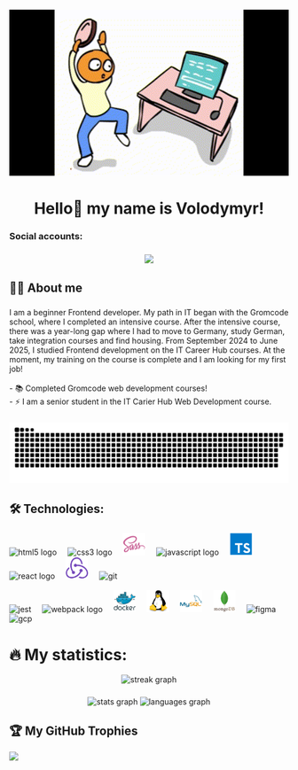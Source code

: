 <br clear="both">

<div align="center">
  <img height="300" width="600" src="https://github.com/Pro100Dever/-/blob/main/Untitled%20video%20-%20Made%20with%20Clipchamp.gif"  />
</div>

###

<h1 align="center">Hello👋 my name is Volodymyr!</h1>

###

<h3 align="left">Social accounts:</h3>



###

<div align="center">
  <img src="https://visitcount.itsvg.in/api?id=Pro100Dever&icon=5&color=11" src="https://visitcount.itsvg.in"  />
</div>

###

<h2 align="left">👩‍💻  About me</h2>

###

<p align="left">I am a beginner Frontend developer. My path in IT began with the Gromcode school, where I completed an intensive course. After the intensive course, there was a year-long gap where I had to move to Germany, study German, take integration courses and find housing. From September 2024 to June 2025, I studied Frontend development on the IT Career Hub courses. At the moment, my training on the course is complete and I am looking for my first job!<br><br> - 📚 Completed Gromcode web development courses!<br>- ⚡ I am a senior student in the IT Carier Hub Web Development course.</p>

###

<!--<h3 align="left">📕 Мои статьи</h3>

###
- [Пишем Telegram-бота для подготовки к собеседованию на Frontend-разработчика](https://proglib.io/p/pishem-telegram-bota-dlya-podgotovki-k-sobesedovaniyu-na-frontend-razrabotchika-2024-05-29)
- [Пишем Telegram-бота для фильтрации нецензурной лексики в чате](https://proglib.io/p/pishem-telegram-bota-dlya-filtracii-necenzurnoy-leksiki-v-chate-2024-07-15)
-->
###

<p align="center">
 <img width="600" src="github-snake.svg" alt="snake"/>
</p>

###

<h2 align="left">🛠 Technologies:</h2>

###

<div align="left">
  <img src="https://cdn.jsdelivr.net/gh/devicons/devicon/icons/html5/html5-original.svg" height="40" alt="html5 logo"  />
  <img width="12" />
  <img src="https://cdn.jsdelivr.net/gh/devicons/devicon/icons/css3/css3-original.svg" height="40" alt="css3 logo"  />
  <img width="12" />
  <img src="https://raw.githubusercontent.com/devicons/devicon/master/icons/sass/sass-original.svg" alt="sass" width="40" height="40" />
  <img width="12" />
  <img src="https://cdn.jsdelivr.net/gh/devicons/devicon/icons/javascript/javascript-original.svg" height="40" alt="javascript logo"  />
  <img width="12" />
  <img  src="https://raw.githubusercontent.com/devicons/devicon/master/icons/typescript/typescript-original.svg"  alt="typescript"  width="40" height="40" />
  <img width="12" />
  <img src="https://cdn.jsdelivr.net/gh/devicons/devicon/icons/react/react-original.svg" height="40" alt="react logo"  />
  <img width="12" />
  <img src="https://raw.githubusercontent.com/devicons/devicon/master/icons/redux/redux-original.svg"   alt="redux"  width="40"  height="40"/>
  <img width="12" />
  <img src="https://www.vectorlogo.zone/logos/git-scm/git-scm-icon.svg"  alt="git" width="40" height="40" />
  <img width="12" />
  <br>
  <br>
  <img  src="https://www.vectorlogo.zone/logos/jestjsio/jestjsio-icon.svg"    alt="jest"  width="40"  height="40" />
  <img width="12" />
  <img src="https://cdn.simpleicons.org/webpack/8DD6F9" height="40" alt="webpack logo"  />
  <img width="12" />
  <img src="https://raw.githubusercontent.com/devicons/devicon/master/icons/docker/docker-original-wordmark.svg" alt="docker" width="40" height="40"/> 
  <img width="12" />
  <img  src="https://raw.githubusercontent.com/devicons/devicon/master/icons/linux/linux-original.svg"  alt="linux" width="40"  height="40"/>
  <img width="12" />
  <img  src="https://raw.githubusercontent.com/devicons/devicon/master/icons/mysql/mysql-original-wordmark.svg"  alt="mysql"  width="40" height="40"  />
  <img width="12" />
  <img src="https://raw.githubusercontent.com/devicons/devicon/master/icons/mongodb/mongodb-original-wordmark.svg" alt="mongodb" width="40" height="40"/>
  <img width="12" />
  <img src="https://www.vectorlogo.zone/logos/figma/figma-icon.svg"  alt="figma"  width="40" height="40" />
  <img width="12" />
  <img src="https://www.vectorlogo.zone/logos/google_cloud/google_cloud-icon.svg"  alt="gcp"  width="40"  height="40" />
</div>

###

# 🔥 My statistics:
<div align="center">
  <img src="https://github-readme-streak-stats.herokuapp.com/?user=Pro100Dever&theme=tokyonight&hide_border=false" height="220" alt="streak graph"/>
</div>

###

<div align="center">
  <img src="https://github-readme-stats.vercel.app/api?username=Pro100Dever&show_icons=true&theme=tokyonight" height="150" alt="stats graph"  />
  <img src="https://github-readme-stats.vercel.app/api/top-langs/?username=Pro100Dever&theme=tokyonight&hide_border=false&include_all_commits=false&count_private=false&layout=compact" height="150" alt="languages graph"  />
</div>

## 🏆 My GitHub Trophies
![](https://github-profile-trophy.vercel.app/?username=Pro100Dever&theme=radical&no-frame=false&no-bg=false&margin-w=4)

###

